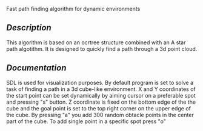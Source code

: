 Fast path finding algorithm for dynamic environments

<h2><i> Description </i></h2>

This algorithm is based on an ocrtree structure combined with an A star path algotithm.
It is designed to quickly find a path through a 3d point cloud.

<h2><i> Documentation </i></h2>

SDL is used for visualization purposes.
By default program is set to solve a task of finding a path in a 3d cube-like environment. X and Y coordinates of the start point can be set dynamically by aiming cursor on a preferable spot and pressing "s" button. Z coordinate is fixed on the bottom edge of the the cube and the goal point is set to the top right corner on the upper edge of the cube.
By pressing "a" you add 300 random obtacle points in the center part of the cube.
To add single point in a specific spot press "o"
